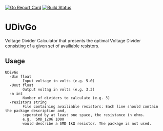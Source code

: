 [![Go Report Card](https://goreportcard.com/badge/github.com/ottojo/UDivGo)](https://goreportcard.com/report/github.com/ottojo/UDivGo) [![Build Status](https://travis-ci.com/ottojo/UDivGo.svg?token=creaD6zVZrfFpgEzRxXK&branch=master)](https://travis-ci.com/ottojo/UDivGo)

# UDivGo
Voltage Divider Calculator that presents the optimal Voltage Divider consisting of a given set of availiable resistors.
## Usage
```
UDivGo
  -Uin float
        Input voltage in volts (e.g. 5.0)
  -Uout float
        Output voltag in volts (e.g. 3.3)
  -n int
        Number of dividers to calculate (e.g. 3)
  -resistors string
        File containing availiable resistors: Each line should contain the package description and,
        seperated by at least one space, the resistance in ohms.
        e.g.  SMD_1206 1000
        would describe a SMD 1kΩ resistor. The package is not used.
```
